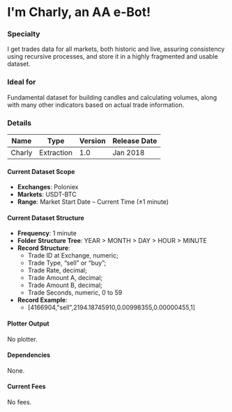 # I'm Charly, an AA e-Bot!

### Specialty
I get trades data for all markets, both historic and live, assuring consistency using recursive processes, and store it in a highly fragmented and usable dataset.

### Ideal for
Fundamental dataset for building candles and calculating volumes, along with many other indicators based on actual trade information.

### Details

| **Name** | **Type** | **Version** | **Release Date** |
|----------|----------|----------|----------|
| Charly |Extraction | 1.0 | Jan 2018 |

#### Current Dataset Scope
* **Exchanges**: Poloniex
* **Markets**: USDT-BTC
* **Range**: Market Start Date – Current Time (±1 minute)

#### Current Dataset Structure
* **Frequency**: 1 minute
* **Folder Structure Tree**: YEAR > MONTH > DAY > HOUR > MINUTE
* **Record Structure**: 
  * Trade ID at Exchange, numeric;
  * Trade Type, “sell” or “buy”;
  * Trade Rate, decimal;
  * Trade Amount A, decimal;
  * Trade Amount B, decimal;
  * Trade Seconds, numeric, 0 to 59
* **Record Example**: 
  * [4166904,"sell",2194.18745910,0.00998355,0.00000455,1]


#### Plotter Output
No plotter.

#### Dependencies
None.

#### Current Fees
No fees.
